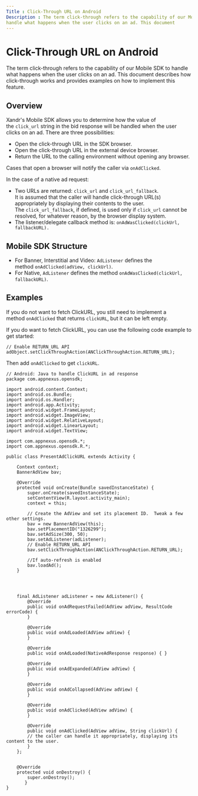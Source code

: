 ```yaml
---
Title : Click-Through URL on Android
Description : The term click-through refers to the capability of our Mobile SDK to
handle what happens when the user clicks on an ad. This document
---
```



# Click-Through URL on Android



The term click-through refers to the capability of our Mobile SDK to
handle what happens when the user clicks on an ad. This document
describes how click-through works and provides examples on how to
implement this feature.



## Overview

Xandr's Mobile SDK allows you to determine how
the value of the `click_url` string in the bid response will be handled
when the user clicks on an ad. There are three possibilities:

- Open the click-through URL in the SDK browser.
- Open the click-through URL in the external device browser.
- Return the URL to the calling environment without opening any browser.

Cases that open a browser will notify the caller via `onAdClicked`.

In the case of a native ad request:

- Two URLs are returned: `click_url` and `click_url_fallback`.   
  It is assumed that the caller will handle click-through URL(s)
  appropriately by displaying their contents to the user. 
  The `click_url_fallback`, if defined, is used only
  if `click_url` cannot be resolved, for whatever reason, by the browser
  display system.
- The listener/delegate callback method
  is: `onAdWasClicked(clickUrl, fallbackURL).`





## Mobile SDK Structure

- For Banner, Interstitial and Video: `AdListener` defines the
  method `onAdClicked(adView, clickUrl)`.
- For Native, `AdListener` defines the
  method `onAdWasClicked(clickUrl, fallbackURL)`.





## Examples

If you do not want to fetch ClickURL, you still need to implement a
method `onAdClicked` that returns `clickURL`, but it can be left empty. 

If you do want to fetch ClickURL, you can use the following code example
to get started:

``` pre
// Enable RETURN_URL API
adObject.setClickThroughAction(ANClickThroughAction.RETURN_URL);
```

Then add `onAdClicked` to get `clickURL`.

``` pre
// Android: Java to handle ClickURL in ad response
package com.appnexus.opensdk;
 
import android.content.Context;
import android.os.Bundle;
import android.os.Handler;
import android.app.Activity;
import android.widget.FrameLayout;
import android.widget.ImageView;
import android.widget.RelativeLayout;
import android.widget.LinearLayout;
import android.widget.TextView;
 
import com.appnexus.opensdk.*;
import com.appnexus.opensdk.R.*;
 
public class PresentAdClickURL extends Activity {
 
    Context context;
    BannerAdView bav;
 
    @Override
    protected void onCreate(Bundle savedInstanceState) {
        super.onCreate(savedInstanceState);
        setContentView(R.layout.activity_main);
        context = this;
 
        // Create the AdView and set its placement ID.  Tweak a few other settings.
        bav = new BannerAdView(this);
        bav.setPlacementID("1326299");
        bav.setAdSize(300, 50);
        bav.setAdListener(adListener);
        // Enable RETURN_URL API
        bav.setClickThroughAction(ANClickThroughAction.RETURN_URL);
 
        //If auto-refresh is enabled
        bav.loadAd();
    }
 
 
 
 
    final AdListener adListener = new AdListener() {
        @Override
        public void onAdRequestFailed(AdView adView, ResultCode errorCode) {
        }
 
        @Override
        public void onAdLoaded(AdView adView) {
        }
 
        @Override
        public void onAdLoaded(NativeAdResponse response) { }
 
        @Override
        public void onAdExpanded(AdView adView) {
        }
 
        @Override
        public void onAdCollapsed(AdView adView) {
        }
 
        @Override
        public void onAdClicked(AdView adView) {
        }
 
        @Override
        public void onAdClicked(AdView adView, String clickUrl) {
        // the caller can handle it appropriately, displaying its content to the user.
        }
    };
 
 
    @Override
    protected void onDestroy() {
        super.onDestroy();
       }
} 
```






